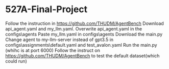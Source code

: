 # 527A-Final-Project
Follow the instruction in https://github.com/THUDM/AgentBench
Download api_agent.yaml and my_llm.yaml.
Overwrite api_agent.yaml in the configs\agents
Paste my_llm.yaml in configs\agents
Download the main.py
Change agent to my-llm-server instead of gpt3.5 in configs\assignments\default.yaml and test_avalon.yaml
Run the main.py (whihc is at port 6000)
Follow the instruct on https://github.com/THUDM/AgentBench to test the default dataset(which could run)
